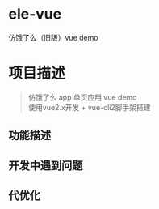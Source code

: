 # ele-vue
仿饿了么（旧版）vue demo

# 项目描述

> 仿饿了么 app 单页应用 vue demo  
使用vue2.x开发 + vue-cli2脚手架搭建

## 功能描述

## 开发中遇到问题

## 代优化